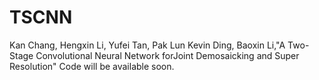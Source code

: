 # TSCNN
Kan Chang, Hengxin Li, Yufei Tan, Pak Lun Kevin Ding, Baoxin Li,"A Two-Stage Convolutional Neural Network forJoint Demosaicking and Super Resolution"
Code will be available soon.
